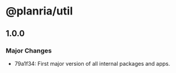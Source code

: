 # @planria/util

## 1.0.0

### Major Changes

- 79a1f34: First major version of all internal packages and apps.
